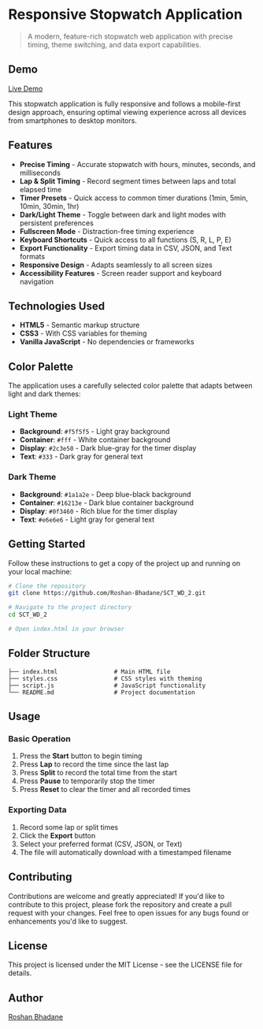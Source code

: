 # Responsive Stopwatch Application

> A modern, feature-rich stopwatch web application with precise timing, theme switching, and data export capabilities.

## Demo

[Live Demo](https://roshan-bhadane.github.io/SCT_WD_2/)

This stopwatch application is fully responsive and follows a mobile-first design approach, ensuring optimal viewing experience across all devices from smartphones to desktop monitors.

## Features

- **Precise Timing** - Accurate stopwatch with hours, minutes, seconds, and milliseconds
- **Lap & Split Timing** - Record segment times between laps and total elapsed time
- **Timer Presets** - Quick access to common timer durations (1min, 5min, 10min, 30min, 1hr)
- **Dark/Light Theme** - Toggle between dark and light modes with persistent preferences
- **Fullscreen Mode** - Distraction-free timing experience
- **Keyboard Shortcuts** - Quick access to all functions (S, R, L, P, E)
- **Export Functionality** - Export timing data in CSV, JSON, and Text formats
- **Responsive Design** - Adapts seamlessly to all screen sizes
- **Accessibility Features** - Screen reader support and keyboard navigation

## Technologies Used

- **HTML5** - Semantic markup structure
- **CSS3** - With CSS variables for theming
- **Vanilla JavaScript** - No dependencies or frameworks

## Color Palette

The application uses a carefully selected color palette that adapts between light and dark themes:

### Light Theme
- **Background**: `#f5f5f5` - Light gray background
- **Container**: `#fff` - White container background
- **Display**: `#2c3e50` - Dark blue-gray for the timer display
- **Text**: `#333` - Dark gray for general text

### Dark Theme
- **Background**: `#1a1a2e` - Deep blue-black background
- **Container**: `#16213e` - Dark blue container background
- **Display**: `#0f3460` - Rich blue for the timer display
- **Text**: `#e6e6e6` - Light gray for general text

## Getting Started

Follow these instructions to get a copy of the project up and running on your local machine:

```bash
# Clone the repository
git clone https://github.com/Roshan-Bhadane/SCT_WD_2.git

# Navigate to the project directory
cd SCT_WD_2

# Open index.html in your browser
```

## Folder Structure

```
├── index.html                # Main HTML file
├── styles.css                # CSS styles with theming
├── script.js                 # JavaScript functionality
└── README.md                 # Project documentation
```

## Usage

### Basic Operation
1. Press the **Start** button to begin timing
2. Press **Lap** to record the time since the last lap
3. Press **Split** to record the total time from the start
4. Press **Pause** to temporarily stop the timer
5. Press **Reset** to clear the timer and all recorded times

### Exporting Data
1. Record some lap or split times
2. Click the **Export** button
3. Select your preferred format (CSV, JSON, or Text)
4. The file will automatically download with a timestamped filename

## Contributing

Contributions are welcome and greatly appreciated! If you'd like to contribute to this project, please fork the repository and create a pull request with your changes. Feel free to open issues for any bugs found or enhancements you'd like to suggest.

## License

This project is licensed under the MIT License - see the LICENSE file for details.

## Author

[Roshan Bhadane](https://github.com/Roshan-Bhadane)